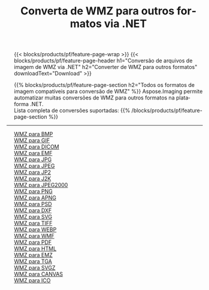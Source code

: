 ﻿---
title: Converta de WMZ para outros formatos via .NET 
weight: 3920
url: /pt/net/conversion/from/wmz 
lang: pt
langdirlevel: 2
locales: zh-hans,ja,it,ru,de,es,fr,nl,id,lt,pl,pt,vi,tr,ko,zh-hant,ar,hi,th,sv,cs,uk,he
description: Usando Aspose.Imaging você pode facilmente converter de WMZ para outros formatos
---

{{< blocks/products/pf/feature-page-wrap >}}
{{< blocks/products/pf/feature-page-header h1="Conversão de arquivos de imagem de WMZ via .NET" h2="Converter de WMZ para outros formatos" downloadText="Download" >}}


{{% blocks/products/pf/feature-page-section  h2="Todos os formatos de imagem compatíveis para conversão de WMZ" %}}
Aspose.Imaging permite automatizar muitas conversões de WMZ para outros formatos na plataforma .NET.
<br/>
Lista completa de conversões suportadas:
{{% /blocks/products/pf/feature-page-section %}}
<div class="container-fluid productfamilypage bg-gray">
    <div class="convertypes bg-gray agp-content section">
        <div class="container">
		<hr style="margin-left:-20px;"/>
		<div class="row other-converters">
		    <div class='col-md-2 other-converter remove-lp remove-rp'><a href="/imaging/pt/net/conversion/wmz-to-bmp" >WMZ para BMP</a></div><div class='col-md-2 other-converter remove-lp remove-rp'><a href="/imaging/pt/net/conversion/wmz-to-gif" >WMZ para GIF</a></div><div class='col-md-2 other-converter remove-lp remove-rp'><a href="/imaging/pt/net/conversion/wmz-to-dicom" >WMZ para DICOM</a></div><div class='col-md-2 other-converter remove-lp remove-rp'><a href="/imaging/pt/net/conversion/wmz-to-emf" >WMZ para EMF</a></div><div class='col-md-2 other-converter remove-lp remove-rp'><a href="/imaging/pt/net/conversion/wmz-to-jpg" >WMZ para JPG</a></div><div class='col-md-2 other-converter remove-lp remove-rp'><a href="/imaging/pt/net/conversion/wmz-to-jpeg" >WMZ para JPEG</a></div><div class='col-md-2 other-converter remove-lp remove-rp'><a href="/imaging/pt/net/conversion/wmz-to-jp2" >WMZ para JP2</a></div><div class='col-md-2 other-converter remove-lp remove-rp'><a href="/imaging/pt/net/conversion/wmz-to-j2k" >WMZ para J2K</a></div><div class='col-md-2 other-converter remove-lp remove-rp'><a href="/imaging/pt/net/conversion/wmz-to-jpeg2000" >WMZ para JPEG2000</a></div><div class='col-md-2 other-converter remove-lp remove-rp'><a href="/imaging/pt/net/conversion/wmz-to-png" >WMZ para PNG</a></div><div class='col-md-2 other-converter remove-lp remove-rp'><a href="/imaging/pt/net/conversion/wmz-to-apng" >WMZ para APNG</a></div><div class='col-md-2 other-converter remove-lp remove-rp'><a href="/imaging/pt/net/conversion/wmz-to-psd" >WMZ para PSD</a></div><div class='col-md-2 other-converter remove-lp remove-rp'><a href="/imaging/pt/net/conversion/wmz-to-dxf" >WMZ para DXF</a></div><div class='col-md-2 other-converter remove-lp remove-rp'><a href="/imaging/pt/net/conversion/wmz-to-svg" >WMZ para SVG</a></div><div class='col-md-2 other-converter remove-lp remove-rp'><a href="/imaging/pt/net/conversion/wmz-to-tiff" >WMZ para TIFF</a></div><div class='col-md-2 other-converter remove-lp remove-rp'><a href="/imaging/pt/net/conversion/wmz-to-webp" >WMZ para WEBP</a></div><div class='col-md-2 other-converter remove-lp remove-rp'><a href="/imaging/pt/net/conversion/wmz-to-wmf" >WMZ para WMF</a></div><div class='col-md-2 other-converter remove-lp remove-rp'><a href="/imaging/pt/net/conversion/wmz-to-pdf" >WMZ para PDF</a></div><div class='col-md-2 other-converter remove-lp remove-rp'><a href="/imaging/pt/net/conversion/wmz-to-html" >WMZ para HTML</a></div><div class='col-md-2 other-converter remove-lp remove-rp'><a href="/imaging/pt/net/conversion/wmz-to-emz" >WMZ para EMZ</a></div><div class='col-md-2 other-converter remove-lp remove-rp'><a href="/imaging/pt/net/conversion/wmz-to-tga" >WMZ para TGA</a></div><div class='col-md-2 other-converter remove-lp remove-rp'><a href="/imaging/pt/net/conversion/wmz-to-svgz" >WMZ para SVGZ</a></div><div class='col-md-2 other-converter remove-lp remove-rp'><a href="/imaging/pt/net/conversion/wmz-to-canvas" >WMZ para CANVAS</a></div><div class='col-md-2 other-converter remove-lp remove-rp'><a href="/imaging/pt/net/conversion/wmz-to-ico" >WMZ para ICO</a></div>
                </div>
        </div>
    </div>
</div>
<br/>

